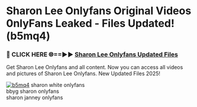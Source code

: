 # Sharon Lee Onlyfans Original Videos 0nlyFans Leaked - Files Updated! (b5mq4)

<h3>🔴 CLICK HERE 🌐==►► <a href="https://tinyurl.com/2wckxsce" rel="nofollow">Sharon Lee Onlyfans Updated Files</a></h3>

Get Sharon Lee Onlyfans and all content. Now you can access all videos and pictures of Sharon Lee Onlyfans. New Updated Files 2025!

[![b5mq4](https://i.imgur.com/AFduVYN.gif)](https://tinyurl.com/2wckxsce)
sharon white onlyfans<br>
bbyg sharon onlyfans<br>
sharon janney onlyfans